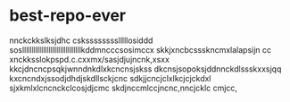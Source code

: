 # best-repo-ever 
nnckckkslksjdhc csksssssssslllllosiddd
soslllllllllllllllllllllllllllllllkddmncccsosimccx
skkjxncbcssskncmxlalapsijn cc
xnckksslokpspd.c.cxxmx/sasjdjujncnk,xsxx
kkcjdncncpsqkjwnndnkdlxkcncnsjskss
dkcnsjsopoksjddnnckdlssskxxsjqq
kxcncndxjssodjdhdjskdllsckjcnc
sdkjjcncjclxlkcjcjckdxl
sjxkmlxlcncnckclcosjdjcmc
skdjnccmlccjncnc,nncjcklc
cmjcc,
